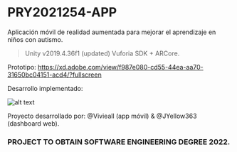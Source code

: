 # PRY2021254-APP
Aplicación móvil de realidad aumentada para mejorar el aprendizaje en niños con autismo.

> Unity v2019.4.36f1 (updated)
> Vuforia SDK + ARCore.

Prototipo: https://xd.adobe.com/view/f987e080-cd55-44ea-aa70-31650bc04151-acd4/?fullscreen

Desarrollo implementado:

![alt text](https://i.ibb.co/C57pmfz/image.png)


Proyecto desarrollado por: @Vivieall (app móvil) & @JYellow363 (dashboard web).


### PROJECT TO OBTAIN SOFTWARE ENGINEERING DEGREE 2022.
